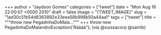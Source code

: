 
+++
author = "Jaydson Gomes"
categories = ["tweet"]
date = "Mon Aug 16 22:00:07 +0000 2010"
draft = false
image = "{TWEET_IMAGE}"
slug = "1ad30c51b54d8363892e33eea58b998b50a44aa1"
tags = ["tweet"]
title = """throw new PegadinhaDoMala..."""
+++
throw new PegadinhaDoMalandroException('Ráááá"); (via @suissacorp @saintb)
